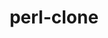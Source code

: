 ---
title: "perl-clone"
layout: cache
categories: [package, develop-2023-06-25]
meta: {"versions": ["0.46"], "compilers": ["gcc@=7.3.1"], "oss": ["amzn2"], "platforms": ["linux"], "targets": ["aarch64", "neoverse_n1", "x86_64_v3"], "stacks": ["aws-ahug", "aws-ahug-aarch64", "root"], "num_specs": 3, "num_specs_by_stack": {"aws-ahug-aarch64": 2, "root": 3, "aws-ahug": 1}}
spec_details: [{"hash": "mg2dwabbpfecta3ncs2uyfsepholbozv", "compiler": "gcc@=7.3.1", "versions": ["0.46"], "os": "amzn2", "platform": "linux", "target": "aarch64", "variants": ["build_system=perl"], "stacks": ["aws-ahug-aarch64", "root"], "size": "-", "tarball": "https://binaries.spack.io/releases/develop-2023-06-25/build_cache/linux-amzn2-aarch64/gcc-7.3.1/perl-clone-0.46/linux-amzn2-aarch64-gcc-7.3.1-perl-clone-0.46-mg2dwabbpfecta3ncs2uyfsepholbozv.spack"}, {"hash": "asq4k4nnuak452xpttypn4jlaskknxij", "compiler": "gcc@=7.3.1", "versions": ["0.46"], "os": "amzn2", "platform": "linux", "target": "x86_64_v3", "variants": ["build_system=perl"], "stacks": ["root", "aws-ahug"], "size": "-", "tarball": "https://binaries.spack.io/releases/develop-2023-06-25/build_cache/linux-amzn2-x86_64_v3/gcc-7.3.1/perl-clone-0.46/linux-amzn2-x86_64_v3-gcc-7.3.1-perl-clone-0.46-asq4k4nnuak452xpttypn4jlaskknxij.spack"}, {"hash": "3sw6sgt5ed7cvueynjysounwo5jv53h3", "compiler": "gcc@=7.3.1", "versions": ["0.46"], "os": "amzn2", "platform": "linux", "target": "neoverse_n1", "variants": ["build_system=perl"], "stacks": ["aws-ahug-aarch64", "root"], "size": "-", "tarball": "https://binaries.spack.io/releases/develop-2023-06-25/build_cache/linux-amzn2-neoverse_n1/gcc-7.3.1/perl-clone-0.46/linux-amzn2-neoverse_n1-gcc-7.3.1-perl-clone-0.46-3sw6sgt5ed7cvueynjysounwo5jv53h3.spack"}]
---